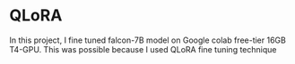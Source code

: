 # QLoRA
In this project, I fine tuned falcon-7B model on Google colab free-tier 16GB T4-GPU. This was possible because I used QLoRA fine tuning technique 
